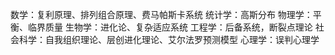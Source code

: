 数学：复利原理、排列组合原理、费马帕斯卡系统
统计学：高斯分布
物理学：平衡、临界质量
生物学：进化论、复杂适应系统
工程学：后备系统，断裂点理论
社会科学：自我组织理论、层创进化理论、艾尔法罗预测模型
心理学：误判心理学

